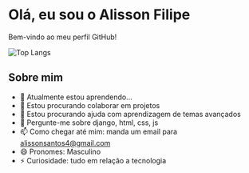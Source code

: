 # Olá, eu sou o Alisson Filipe

Bem-vindo ao meu perfil GitHub!

![Top Langs](https://github-readme-stats.vercel.app/api/top-langs/?username=alissonfilipe)

## Sobre mim
- 🌱 Atualmente estou aprendendo...
- 👯 Estou procurando colaborar em projetos
- 🤔 Estou procurando ajuda com aprendizagem de temas avançados
- 💬 Pergunte-me sobre django, html, css, js
- 📫 Como chegar até mim: manda um email para alissonsantos4@gmail.com
- 😄 Pronomes: Masculino
- ⚡ Curiosidade: tudo em relação a tecnologia

